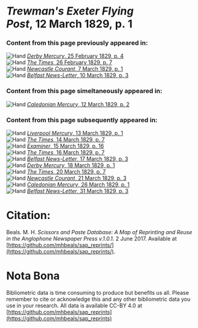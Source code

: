 # *Trewman's Exeter Flying Post*, 12 March 1829, p. 1  
  
### Content from this page previously appeared in:  
![Hand](http://scissorsandpaste.net/wp-content/uploads/2017/06/smallhandpointer.png) [*Derby Mercury*, 25 February 1829, p. 4](https://mhbeals.github.io/sap_html/Derby-Mercury/Derby-Mercury-25-February-1829-p-4)  
![Hand](http://scissorsandpaste.net/wp-content/uploads/2017/06/smallhandpointer.png) [*The Times*, 26 February 1829, p. 7](https://mhbeals.github.io/sap_html/The-Times/The-Times-26-February-1829-p-7)  
![Hand](http://scissorsandpaste.net/wp-content/uploads/2017/06/smallhandpointer.png) [*Newcastle Courant*, 7 March 1829, p. 1](https://mhbeals.github.io/sap_html/Newcastle-Courant/Newcastle-Courant-7-March-1829-p-1)  
![Hand](http://scissorsandpaste.net/wp-content/uploads/2017/06/smallhandpointer.png) [*Belfast News-Letter*, 10 March 1829, p. 3](https://mhbeals.github.io/sap_html/Belfast-News-Letter/Belfast-News-Letter-10-March-1829-p-3)  
  
### Content from this page simeltaneously appeared in:  
![Hand](http://scissorsandpaste.net/wp-content/uploads/2017/06/smallhandpointer.png) [*Caledonian Mercury*, 12 March 1829, p. 2](https://mhbeals.github.io/sap_html/Caledonian-Mercury/Caledonian-Mercury-12-March-1829-p-2)  
  
### Content from this page subsequently appeared in:  
![Hand](http://scissorsandpaste.net/wp-content/uploads/2017/06/smallhandpointer.png) [*Liverpool Mercury*, 13 March 1829, p. 1](https://mhbeals.github.io/sap_html/Liverpool-Mercury/Liverpool-Mercury-13-March-1829-p-1)  
![Hand](http://scissorsandpaste.net/wp-content/uploads/2017/06/smallhandpointer.png) [*The Times*, 14 March 1829, p. 7](https://mhbeals.github.io/sap_html/The-Times/The-Times-14-March-1829-p-7)  
![Hand](http://scissorsandpaste.net/wp-content/uploads/2017/06/smallhandpointer.png) [*Examiner*, 15 March 1829, p. 16](https://mhbeals.github.io/sap_html/Examiner/Examiner-15-March-1829-p-16)  
![Hand](http://scissorsandpaste.net/wp-content/uploads/2017/06/smallhandpointer.png) [*The Times*, 16 March 1829, p. 7](https://mhbeals.github.io/sap_html/The-Times/The-Times-16-March-1829-p-7)  
![Hand](http://scissorsandpaste.net/wp-content/uploads/2017/06/smallhandpointer.png) [*Belfast News-Letter*, 17 March 1829, p. 3](https://mhbeals.github.io/sap_html/Belfast-News-Letter/Belfast-News-Letter-17-March-1829-p-3)  
![Hand](http://scissorsandpaste.net/wp-content/uploads/2017/06/smallhandpointer.png) [*Derby Mercury*, 18 March 1829, p. 1](https://mhbeals.github.io/sap_html/Derby-Mercury/Derby-Mercury-18-March-1829-p-1)  
![Hand](http://scissorsandpaste.net/wp-content/uploads/2017/06/smallhandpointer.png) [*The Times*, 20 March 1829, p. 7](https://mhbeals.github.io/sap_html/The-Times/The-Times-20-March-1829-p-7)  
![Hand](http://scissorsandpaste.net/wp-content/uploads/2017/06/smallhandpointer.png) [*Newcastle Courant*, 21 March 1829, p. 3](https://mhbeals.github.io/sap_html/Newcastle-Courant/Newcastle-Courant-21-March-1829-p-3)  
![Hand](http://scissorsandpaste.net/wp-content/uploads/2017/06/smallhandpointer.png) [*Caledonian Mercury*, 26 March 1829, p. 1](https://mhbeals.github.io/sap_html/Caledonian-Mercury/Caledonian-Mercury-26-March-1829-p-1)  
![Hand](http://scissorsandpaste.net/wp-content/uploads/2017/06/smallhandpointer.png) [*Belfast News-Letter*, 31 March 1829, p. 3](https://mhbeals.github.io/sap_html/Belfast-News-Letter/Belfast-News-Letter-31-March-1829-p-3)  


# Citation: 

Beals. M. H. *Scissors and Paste Database: A Map of Reprinting and Reuse in the Anglophone Newspaper Press v.1.0.1.* 2 June 2017. Available at [https://github.com/mhbeals/sap_reprints/](https://github.com/mhbeals/sap_reprints/). 

# Nota Bona

Bibliometric data is time consuming to produce but benefits us all. Please remember to cite or acknowledge this and any other bibliometric data you use in your research. All data is available CC-BY 4.0 at [https://github.com/mhbeals/sap_reprints](https://github.com/mhbeals/sap_reprints)